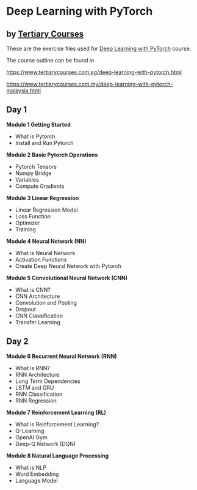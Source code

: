 # Deep Learning with PyTorch
## by [Tertiary Courses](https://www.tertiarycourses.com.sg/)

These are the exercise files used for [Deep Learning with PyTorch](https://www.tertiarycourses.com.sg/deep-learning-with-pytorch.html) course. 

The course outline can be found in 

https://www.tertiarycourses.com.sg/deep-learning-with-pytorch.html

https://www.tertiarycourses.com.my/deep-learning-with-pytorch-malaysia.html

<h2>Day 1</h2>
<p><strong>Module 1 Getting Started</strong> </p>
<ul>
<li>What is Pytorch</li>
<li>Install and Run Pytorch</li>
</ul>
<p><strong>Module 2 Basic Pytorch Operations</strong></p>
<ul>
<li>Pytorch Tensors</li>
<li>Numpy Bridge</li>
<li>Variables</li>
<li>Compute Gradients</li>
</ul>
<p><strong>Module 3 Linear Regression</strong> </p>
<ul>
<li>Linear Regression Model</li>
<li>Loss Function&nbsp;</li>
<li>Optimizer</li>
<li>Training</li>
</ul>
<p><strong>Module 4 Neural Network (NN)</strong></p>
<ul>
<li>What is Neural Network&nbsp;</li>
<li>Activation Functions</li>
<li>Create Deep Neural Network with Pytorch</li>
</ul>
<p><strong>Module 5 Convolutional Neural Network (CNN)</strong></p>
<ul>
<li>What is CNN?</li>
<li>CNN Architecture</li>
<li>Convolution and Pooling</li>
<li>Dropout</li>
<li>CNN Classification</li>
<li>Transfer Learning</li>
</ul>
<h2>Day 2</h2>
<p><strong>Module 6 Recurrent Neural Network (RNN)</strong> </p>
<ul>
<li>What is RNN?</li>
<li>RNN Architecture&nbsp;</li>
<li>Long Term Dependencies</li>
<li>LSTM and GRU</li>
<li>RNN Classification</li>
<li>RNN Regression</li>
</ul>
<p><strong>Module 7 Reinforcement Learning (RL)</strong></p>
<ul>
<li>What is Reinforcement Learning?</li>
<li>Q-Learning</li>
<li>OpenAI Gym</li>
<li>Deep-Q Network (DQN)</li>
</ul>
<p><strong>Module 8 Natural Language Processing</strong></p>
<ul>
<li>What is NLP</li>
<li>Word Embedding</li>
<li>Language Model</li>
</ul>
